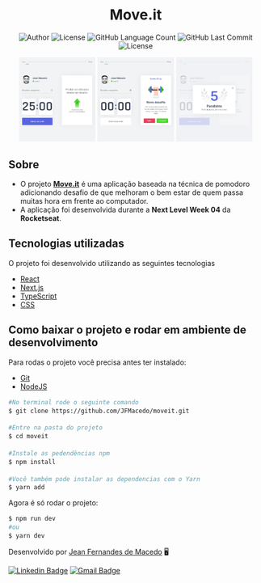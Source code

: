 <h1 align="center">
	Move.it
</h1>

<p align="center">
	<img alt="Author" src="https://img.shields.io/badge/Author-Jean%20Fernandes%20de%20Macedo-5965E0?style=flat" />
	<img alt="License" src="https://img.shields.io/badge/license-MIT-5965E0?style=flat" />
	<img alt="GitHub Language Count" src="https://img.shields.io/github/languages/count/JFMacedo/moveit?color=5965E0&style=flat" />
	<img alt="GitHub Last Commit" src="https://img.shields.io/github/last-commit/JFMacedo/moveit?color=5965E0&style=flat" />
	<img alt="License" src="https://img.shields.io/badge/status-Conclu%C3%ADdo-5965E0?style=flat" />
</p>

<div align="center">
	<img src=".github/Screenshot_inicio.png" style="width: 30%" />
	<img src=".github/Screenshot_desafio.png" style="width: 30%" />
	<img src=".github/Screenshot_level.png" style="width: 30%" />
</div>

## Sobre

- O projeto [**Move.it**](https://jfmoveit.vercel.app) é uma aplicação baseada na técnica de pomodoro adicionando desafio de que melhoram o bem estar de quem passa muitas hora em frente ao computador.
- A aplicação foi desenvolvida durante a **Next Level Week 04** da **Rocketseat**.

## Tecnologias utilizadas

O projeto foi desenvolvido utilizando as seguintes tecnologias

- [React](https://reactjs.org)
- [Next.js](https://nextjs.org/)
- [TypeScript](https://www.typescriptlang.org/)
- [CSS](https://developer.mozilla.org/pt-BR/docs/Web/CSS)

## Como baixar o projeto e rodar em ambiente de desenvolvimento

Para rodas o projeto você precisa antes ter instalado:
- [Git](https://git-scm.com/)
- [NodeJS](https://nodejs.org/pt-br/)

```zsh
#No terminal rode o seguinte comando
$ git clone https://github.com/JFMacedo/moveit.git

#Entre na pasta do projeto
$ cd moveit

#Instale as pedendências npm
$ npm install

#Você também pode instalar as dependencias com o Yarn
$ yarn add
```

Agora é só rodar o projeto:
```zsh
$ npm run dev
#ou
$ yarn dev
```

Desenvolvido por [Jean Fernandes de Macedo](https://github.com/JFMacedo) 🖥️

[![Linkedin Badge](https://img.shields.io/badge/-Jean%20Fernandes%20de%20Macedo-0077B5?style=flat&logo=Linkedin&link=https://www.linkedin.com/in/jean-fernandes-de-macedo-b843a3194/)](https://www.linkedin.com/in/jean-fernandes-de-macedo-b843a3194/) 
[![Gmail Badge](https://img.shields.io/badge/-jfmacedo91@gmail.com-c14438?style=flat&logo=Gmail&logoColor=white&link=mailto:jfmacedo91@gmail.com)](mailto:jfmacedo91@gmail.com)